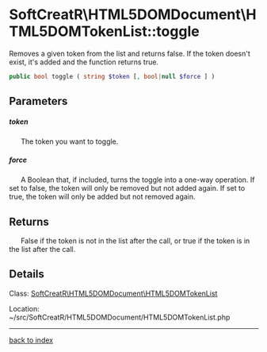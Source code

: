 # SoftCreatR\HTML5DOMDocument\HTML5DOMTokenList::toggle

Removes a given token from the list and returns false. If the token doesn't exist, it's added and the function returns true.

```php
public bool toggle ( string $token [, bool|null $force ] )
```

## Parameters

##### token

&nbsp;&nbsp;&nbsp;&nbsp;&nbsp;&nbsp;The token you want to toggle.

##### force

&nbsp;&nbsp;&nbsp;&nbsp;&nbsp;&nbsp;A Boolean that, if included, turns the toggle into a one-way operation. If set to false, the token will only be removed but not added again. If set to true, the token will only be added but not removed again.

## Returns

&nbsp;&nbsp;&nbsp;&nbsp;&nbsp;&nbsp;False if the token is not in the list after the call, or true if the token is in the list after the call.

## Details

Class: [SoftCreatR\HTML5DOMDocument\HTML5DOMTokenList](softcreatr.html5domdocument.html5domtokenlist.class.md)

Location: ~/src/SoftCreatR/HTML5DOMDocument/HTML5DOMTokenList.php

---

[back to index](index.md)

